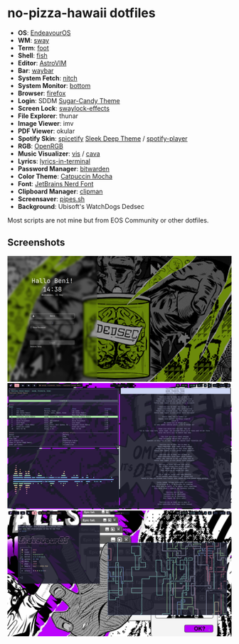 # no-pizza-hawaii dotfiles

- **OS**: [EndeavourOS](https://endeavouros.com/)
- **WM**: [sway](https://github.com/EndeavourOS-Community-Editions/sway)
- **Term**: [foot](https://github.com/DanteAlighierin/foot)
- **Shell**: [fish](https://fishshell.com/)
- **Editor**: [AstroVIM](https://github.com/AstroNvim/AstroNvim)
- **Bar**: [waybar](https://github.com/Alexays/Waybar)
- **System Fetch**: [nitch](https://github.com/ssleert/nitch)
- **System Monitor**: [bottom](https://github.com/ClementTsang/bottom)
- **Browser**: [firefox](https://www.mozilla.org/en-US/firefox/new/)
- **Login**: SDDM [Sugar-Candy Theme](https://github.com/Kangie/sddm-sugar-candy)
- **Screen Lock**: [swaylock-effects](https://github.com/mortie/swaylock-effects)
- **File Explorer**: thunar
- **Image Viewer**: imv
- **PDF Viewer**: okular
- **Spotify Skin**: [spicetify](https://github.com/spicetify) [Sleek Deep Theme](https://github.com/spicetify/spicetify-themes/tree/master/Sleek) / [spotify-player](https://github.com/aome510/spotify-player)
- **RGB**: [OpenRGB](https://openrgb.org/)
- **Music Visualizer**: [vis](https://github.com/dpayne/cli-visualizer) / [cava](https://github.com/karlstav/cava)
- **Lyrics**: [lyrics-in-terminal](https://github.com/Jugran/lyrics-in-terminal)
- **Password Manager**: [bitwarden](https://bitwarden.com/)
- **Color Theme**: [Catpuccin Mocha](https://github.com/catppuccin/catppuccin)
- **Font**: [JetBrains Nerd Font](https://www.jetbrains.com/lp/mono/)
- **Clipboard Manager**: [clipman](https://github.com/yory8/clipman)
- **Screensaver**: [pipes.sh](https://github.com/pipeseroni/pipes.sh)
- **Background**: Ubisoft's WatchDogs Dedsec

Most scripts are not mine but from EOS Community or other dotfiles.

## Screenshots

![screenshot2](screenshots/eos_screen2.png)
![screenshot0](screenshots/eos_screen0.png)
![screenshot1](screenshots/eos_screen1.png)